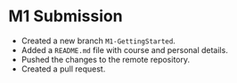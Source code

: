 # M1 Submission
- Created a new branch `M1-GettingStarted`.
- Added a `README.md` file with course and personal details.
- Pushed the changes to the remote repository.
- Created a pull request.
